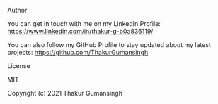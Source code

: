 Author

You can get in touch with me on my LinkedIn Profile: https://www.linkedin.com/in/thakur-g-b0a836119/

You can also follow my GitHub Profile to stay updated about my latest projects: https://github.com/ThakurGumansingh

License

MIT

Copyright (c) 2021 Thakur Gumansingh
